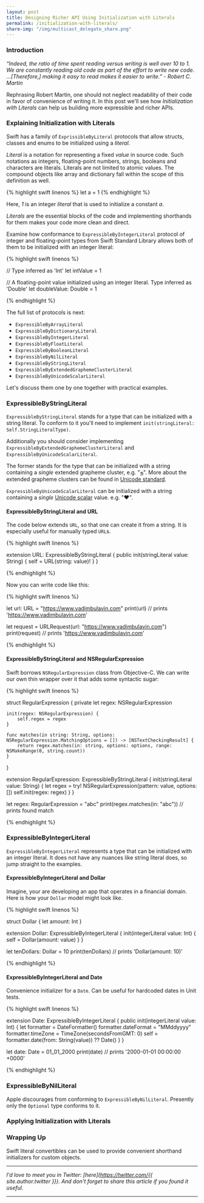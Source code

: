 ```yaml
---
layout: post
title: Designing Richer API Using Initialization with Literals
permalink: /initialization-with-literals/
share-img: "/img/multicast_delegate_share.png"
---
```


### Introduction

*“Indeed, the ratio of time spent reading versus writing is well over 10 to 1. We are constantly reading old code as part of the effort to write new code. ...[Therefore,] making it easy to read makes it easier to write.” - Robert C. Martin*

Rephrasing Robert Martin, one should not neglect readability of their code in favor of convenience of writing it. In this post we'll see how *Initialization with Literals* can help us building more expressible and richer APIs.

### Explaining Initialization with Literals

Swift has a family of `ExprissibleByLiteral` protocols that allow structs, classes and enums to be initialized using a *literal*. 

*Literal* is a notation for representing a fixed *value* in source code. Such notations as integers, floating-point numbers, strings, booleans and characters are literals. Literals are not limited to atomic values. The compound objects like array and dictionary fall within the scope of this definition as well.

{% highlight swift linenos %}
let a = 1
{% endhighlight %}

Here, *1* is an integer *literal* that is used to initialize a constant *a*. 

*Literals* are the essential blocks of the code and implementing shorthands for them makes your code more clean and direct. 

Examine how conformance to `ExpressibleByIntegerLiteral` protocol of integer and floating-point types from Swift Standard Library allows both of them to be initialized with an integer literal:

{% highlight swift linenos %}

// Type inferred as 'Int'
let intValue = 1

// A floating-point value initialized using an integer literal. Type inferred as 'Double'
let doubleValue: Double = 1

{% endhighlight %}

The full list of protocols is next:

- `ExpressibleByArrayLiteral`
- `ExpressibleByDictionaryLiteral`
- `ExpressibleByIntegerLiteral`
- `ExpressibleByFloatLiteral`
- `ExpressibleByBooleanLiteral`
- `ExpressibleByNilLiteral`
- `ExpressibleByStringLiteral`
- `ExpressibleByExtendedGraphemeClusterLiteral`
- `ExpressibleByUnicodeScalarLiteral`

Let's discuss them one by one together with practical examples.

### ExpressibleByStringLiteral

`ExpressibleByStringLiteral` stands for a type that can be initialized with a string literal. To conform to it you'll need to implement `init(stringLiteral: Self.StringLiteralType)`.

Additionally you should consider implementing `ExpressibleByExtendedGraphemeClusterLiteral` and `ExpressibleByUnicodeScalarLiteral`.

The former stands for the type that can be initialized with a string containing a *single* extended grapheme cluster, e.g. "ந". More about the extended grapheme clusters can be found in [Unicode standard][extended-grapheme-cluster]. 

`ExpressibleByUnicodeScalarLiteral` can be initialized with a string containing a *single* [Unicode scalar][unicode-scalar] value. e.g. "♥".

#### ExpressibleByStringLiteral and URL

The code below extends `URL`, so that one can create it from a string. It is especially useful for manually typed `URL`s.

{% highlight swift linenos %}

extension URL: ExpressibleByStringLiteral {
    public init(stringLiteral value: String) {
        self = URL(string: value)!
    }
}

{% endhighlight %}

Now you can write code like this:

{% highlight swift linenos %}

let url: URL = "https://www.vadimbulavin.com"
print(url) // prints 'https://www.vadimbulavin.com'

let request = URLRequest(url: "https://www.vadimbulavin.com")
print(request) // prints 'https://www.vadimbulavin.com'

{% endhighlight %}

#### ExpressibleByStringLiteral and NSRegularExpression

Swift borrows `NSRegularExpression` class from Objective-C. We can write our own thin wrapper over it that adds some syntactic sugar:

{% highlight swift linenos %}

struct RegularExpression {
	private let regex: NSRegularExpression

	init(regex: NSRegularExpression) {
		self.regex = regex
	}

	func matches(in string: String, options: NSRegularExpression.MatchingOptions = []) -> [NSTextCheckingResult] {
		return regex.matches(in: string, options: options, range: NSMakeRange(0, string.count))
	}
}

extension RegularExpression: ExpressibleByStringLiteral {
	init(stringLiteral value: String) {
		let regex = try! NSRegularExpression(pattern: value, options: [])
		self.init(regex: regex)
	}
}

let regex: RegularExpression = "abc"
print(regex.matches(in: "abc")) // prints found match

{% endhighlight %}

### ExpressibleByIntegerLiteral

`ExpressibleByIntegerLiteral` represents a type that can be initialized with an integer literal. It does not have any nuances like string literal does, so jump straight to the examples.

#### ExpressibleByIntegerLiteral and Dollar

Imagine, your are developing an app that operates in a financial domain. Here is how your `Dollar` model might look like.

{% highlight swift linenos %}

struct Dollar {
	let amount: Int
}

extension Dollar: ExpressibleByIntegerLiteral {
	init(integerLiteral value: Int) {
		self = Dollar(amount: value)
	}
}

let tenDollars: Dollar = 10
print(tenDollars) // prints 'Dollar(amount: 10)'

{% endhighlight %}

#### ExpressibleByIntegerLiteral and Date

Convenience initializer for a `Date`. Can be useful for hardcoded dates in Unit tests.

{% highlight swift linenos %}

extension Date: ExpressibleByIntegerLiteral {
	public init(integerLiteral value: Int) {
		let formatter = DateFormatter()
		formatter.dateFormat = "MMddyyyy"
		formatter.timeZone = TimeZone(secondsFromGMT: 0)
		self = formatter.date(from: String(value)) ?? Date()
	}
}

let date: Date = 01_01_2000
print(date) // prints '2000-01-01 00:00:00 +0000'

{% endhighlight %}

### ExpressibleByNilLiteral

Apple discourages from conforming to `ExpressibleByNilLiteral`. Presently only the `Optional` type conforms to it.

### Applying Initialization with Literals

### Wrapping Up

Swift literal convertibles can be used to provide convenient shorthand initializers for custom objects.

---

*I'd love to meet you in Twitter: [here](https://twitter.com/{{ site.author.twitter }}). And don't forget to share this article if you found it useful.*

---

[extended-grapheme-cluster]: http://unicode.org/reports/tr29/
[unicode-scalar]: https://unicode.org/glossary/#unicode_scalar_value